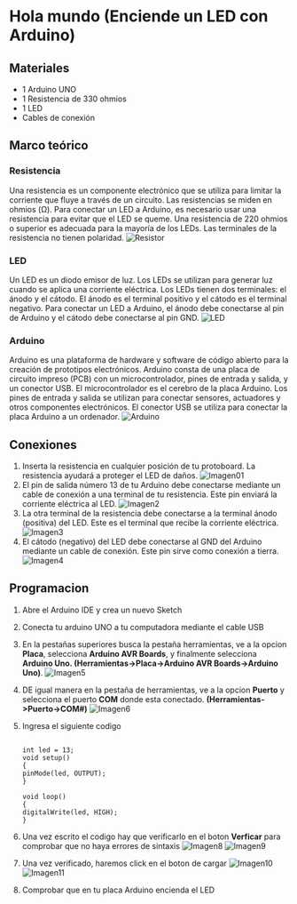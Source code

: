 # Hola mundo (Enciende un LED con Arduino)

## Materiales

- 1 Arduino UNO
- 1 Resistencia de 330 ohmios
- 1 LED
- Cables de conexión

## Marco teórico

### Resistencia

Una resistencia es un componente electrónico que se utiliza para limitar la corriente que fluye a través de un circuito. Las resistencias se miden en ohmios (Ω). Para conectar un LED a Arduino, es necesario usar una resistencia para evitar que el LED se queme. Una resistencia de 220 ohmios o superior es adecuada para la mayoría de los LEDs. Las terminales de la resistencia no tienen polaridad.
![Resistor](img/Resistencia.jpg)

### LED

Un LED es un diodo emisor de luz. Los LEDs se utilizan para generar luz cuando se aplica una corriente eléctrica. Los LEDs tienen dos terminales: el ánodo y el cátodo. El ánodo es el terminal positivo y el cátodo es el terminal negativo. Para conectar un LED a Arduino, el ánodo debe conectarse al pin de Arduino y el cátodo debe conectarse al pin GND.
![LED](img/imagen%20led.jpg)

### Arduino

Arduino es una plataforma de hardware y software de código abierto para la creación de prototipos electrónicos. Arduino consta de una placa de circuito impreso (PCB) con un microcontrolador, pines de entrada y salida, y un conector USB. El microcontrolador es el cerebro de la placa Arduino. Los pines de entrada y salida se utilizan para conectar sensores, actuadores y otros componentes electrónicos. El conector USB se utiliza para conectar la placa Arduino a un ordenador.
![Arduino](img/ArduinoUNO.png)

## Conexiones

1. Inserta la resistencia en cualquier posición de tu protoboard. La resistencia ayudará a proteger el LED de daños.
![Imagen01](img/Imagen01.jpg)
2. El pin de salida número 13 de tu Arduino debe conectarse mediante un cable de conexión a una terminal de tu resistencia. Este pin enviará la corriente eléctrica al LED.
![Imagen2](img/Imagen2.jpg)
3. La otra terminal de la resistencia debe conectarse a la terminal ánodo (positiva) del LED. Este es el terminal que recibe la corriente eléctrica.
![Imagen3](img/Imagen3.jpg)
4. El cátodo (negativo) del LED debe conectarse al GND del Arduino mediante un cable de conexión. Este pin sirve como conexión a tierra.
![Imagen4](img/Imagen4.jpg)

## Programacion

1. Abre el Arduino IDE y crea un nuevo Sketch
2. Conecta tu arduino UNO a tu computadora mediante el cable USB
3. En la pestañas superiores busca la pestaña herramientas, ve a la opcion **Placa**, selecciona **Arduino AVR Boards**, y finalmente selecciona **Arduino Uno. (Herramientas->Placa->Arduino AVR Boards->Arduino Uno)**.
![Imagen5](img/Imagen6.jpg)
4. DE igual manera en la pestaña de herramientas, ve a la opcion **Puerto** y selecciona el puerto **COM** donde esta conectado. **(Herramientas->Puerto->COM#)**
![Imagen6](img/Imagen7.png)
5. Ingresa el siguiente codigo

    ```arduino

    int led = 13;
    void setup()
    {
    pinMode(led, OUTPUT);
    }

    void loop()
    {
    digitalWrite(led, HIGH);
    }
    ```

6. Una vez escrito el codigo hay que verificarlo en el boton **Verficar** para comprobar que no haya errores de sintaxis
![Imagen8](img/Imagen8.png)
![Imagen9](img/Imagen9.png)

7. Una vez verificado, haremos click en el boton de cargar
![Imagen10](img/Imagen10.png)
![Imagen11](img/Imagen11.png)

8. Comprobar que en tu placa Arduino encienda el LED
